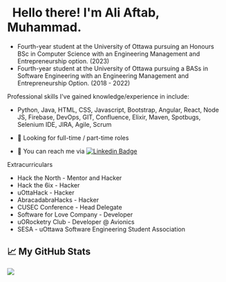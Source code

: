 <!-- Text -->


# <img src="https://raw.githubusercontent.com/MartinHeinz/MartinHeinz/master/wave.gif" width="5px"> Hello there! I'm Ali Aftab, Muhammad.

- Fourth-year student at the University of Ottawa pursuing an Honours BSc in Computer Science with an Engineering Management and Entrepreneurship option. (2023)
- Fourth-year student at the University of Ottawa pursuing a BASs in Software Engineering with an Engineering Management and Entrepreneurship Option. (2018 - 2022)

Professional skills I've gained knowledge/experience in include:
- Python, Java, HTML, CSS, Javascript, Bootstrap, Angular, React, Node JS, Firebase, DevOps, GIT, Confluence, Elixir, Maven, Spotbugs, Selenium IDE, JIRA, Agile, Scrum 

- 🙋 Looking for full-time / part-time roles
- 💬 You can reach me via [![Linkedin Badge](https://img.shields.io/badge/-Ali-blue?style=flat-square&logo=Linkedin&logoColor=white&link=https://www.linkedin.com/in/ali-aftab-muhammad/)](https://www.linkedin.com/in/ali-aftab-muhammad/)

Extracurriculars
- Hack the North - Mentor and Hacker 
- Hack the 6ix - Hacker 
- uOttaHack - Hacker
- AbracadabraHacks - Hacker 
- CUSEC Conference - Head Delegate
- Software for Love Company - Developer
- uORocketry Club - Developer @ Avionics
- SESA - uOttawa Software Engineering Student Association

## &#x1f4c8; My GitHub Stats

<img align="center" src="https://github-readme-stats.vercel.app/api/?username=Renfrew100&theme=dark&hide=stars"/>
<br/>


